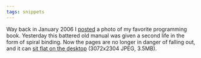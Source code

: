 ```yaml
---
tags: snippets
---
```


Way back in January 2006 I [posted](http://typechecked.net/a/about/wincent/weblog/archives/2006/01/my_favorite_pro.php) a photo of my favorite programming book. Yesterday this battered old manual was given a second life in the form of spiral binding. Now the pages are no longer in danger of falling out, and it can [sit flat on the desktop](/system/images/spiral-bound-c-pocket-reference.jpg) (3072x2304 JPEG, 3.5MB).
